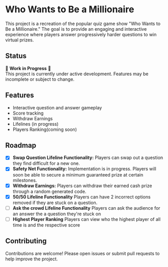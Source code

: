 # Who Wants to Be a Millionaire

This project is a recreation of the popular quiz game show "Who Wants to Be a Millionaire." The goal is to provide an engaging and interactive experience where players answer progressively harder questions to win virtual prizes.

## Status

🚧 **Work in Progress** 🚧  
This project is currently under active development. Features may be incomplete or subject to change.

## Features

- Interactive question and answer gameplay
- Score tracking
- Withdraw Earnings
- Lifelines (in progress)
- Players Ranking(coming soon)

## Roadmap

- [x] **Swap Question Lifeline Functionality:** Players can swap out a question they find difficult for a new one.
- [x] **Safety Net Functionality:** Implementation is in progress. Players will soon be able to secure a minimum guaranteed prize at certain milestones.
- [x] **Withdraw Earnings:** Players can withdraw their earned cash prize through a random generated code.
- [x] **50/50 Lifeline Functionality** Players can have 2 incorrect options removed if they are stuck on a question.
- [ ] **Ask the crowd Lifeline Functionality** Players can ask the audience for an answer the a question they're stuck on
- [ ] **Highest Player Ranking** Players can view who the highest player of all time is and the respective score   

## Contributing

Contributions are welcome! Please open issues or submit pull requests to help improve the project.
